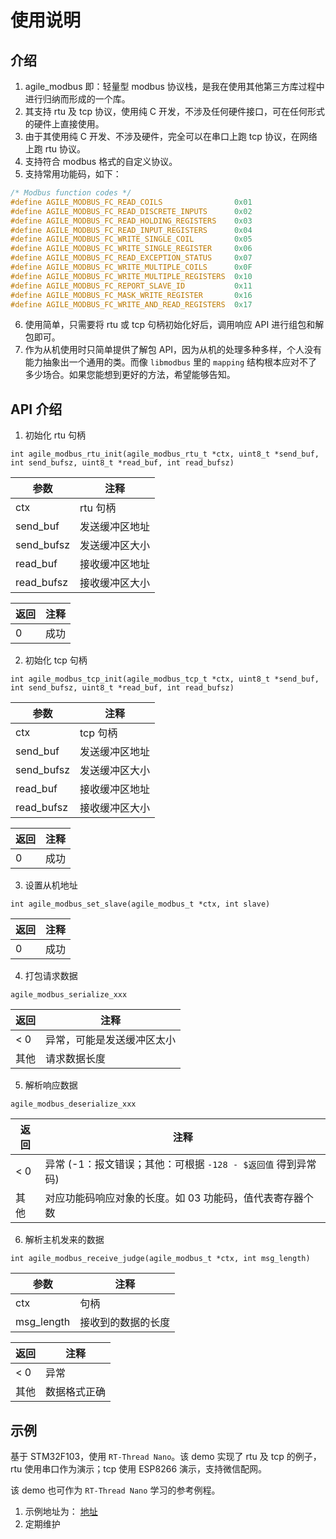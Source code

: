 # 使用说明

## 介绍

1. agile_modbus 即：轻量型 modbus 协议栈，是我在使用其他第三方库过程中进行归纳而形成的一个库。
2. 其支持 rtu 及 tcp 协议，使用纯 C 开发，不涉及任何硬件接口，可在任何形式的硬件上直接使用。
3. 由于其使用纯 C 开发、不涉及硬件，完全可以在串口上跑 tcp 协议，在网络上跑 rtu 协议。
4. 支持符合 modbus 格式的自定义协议。
5. 支持常用功能码，如下：

```C
/* Modbus function codes */
#define AGILE_MODBUS_FC_READ_COILS                0x01
#define AGILE_MODBUS_FC_READ_DISCRETE_INPUTS      0x02
#define AGILE_MODBUS_FC_READ_HOLDING_REGISTERS    0x03
#define AGILE_MODBUS_FC_READ_INPUT_REGISTERS      0x04
#define AGILE_MODBUS_FC_WRITE_SINGLE_COIL         0x05
#define AGILE_MODBUS_FC_WRITE_SINGLE_REGISTER     0x06
#define AGILE_MODBUS_FC_READ_EXCEPTION_STATUS     0x07
#define AGILE_MODBUS_FC_WRITE_MULTIPLE_COILS      0x0F
#define AGILE_MODBUS_FC_WRITE_MULTIPLE_REGISTERS  0x10
#define AGILE_MODBUS_FC_REPORT_SLAVE_ID           0x11
#define AGILE_MODBUS_FC_MASK_WRITE_REGISTER       0x16
#define AGILE_MODBUS_FC_WRITE_AND_READ_REGISTERS  0x17
```

6. 使用简单，只需要将 rtu 或 tcp 句柄初始化好后，调用响应 API 进行组包和解包即可。
7. 作为从机使用时只简单提供了解包 API，因为从机的处理多种多样，个人没有能力抽象出一个通用的类。而像 `libmodbus` 里的 `mapping` 结构根本应对不了多少场合。如果您能想到更好的方法，希望能够告知。

## API 介绍

1. 初始化 rtu 句柄

`int agile_modbus_rtu_init(agile_modbus_rtu_t *ctx, uint8_t *send_buf, int send_bufsz, uint8_t *read_buf, int read_bufsz)`

|参数|注释|
|---|---|
|ctx|rtu 句柄|
|send_buf|发送缓冲区地址|
|send_bufsz|发送缓冲区大小|
|read_buf|接收缓冲区地址|
|read_bufsz|接收缓冲区大小|

|返回|注释|
|---|---|
|0|成功|

2. 初始化 tcp 句柄

`int agile_modbus_tcp_init(agile_modbus_tcp_t *ctx, uint8_t *send_buf, int send_bufsz, uint8_t *read_buf, int read_bufsz)`

|参数|注释|
|---|---|
|ctx|tcp 句柄|
|send_buf|发送缓冲区地址|
|send_bufsz|发送缓冲区大小|
|read_buf|接收缓冲区地址|
|read_bufsz|接收缓冲区大小|

|返回|注释|
|---|---|
|0|成功|

3. 设置从机地址

`int agile_modbus_set_slave(agile_modbus_t *ctx, int slave)`

|返回|注释|
|---|---|
|0|成功|

4. 打包请求数据

`agile_modbus_serialize_xxx`

|返回|注释|
|---|---|
|< 0|异常，可能是发送缓冲区太小|
|其他|请求数据长度|

5. 解析响应数据

`agile_modbus_deserialize_xxx`

|返回|注释|
|---|---|
|< 0|异常 (-1：报文错误；其他：可根据 `-128 - $返回值` 得到异常码)|
|其他|对应功能码响应对象的长度。如 03 功能码，值代表寄存器个数|

6. 解析主机发来的数据

`int agile_modbus_receive_judge(agile_modbus_t *ctx, int msg_length)`

|参数|注释|
|---|---|
|ctx|句柄|
|msg_length|接收到的数据的长度|

|返回|注释|
|---|---|
|< 0|异常|
|其他|数据格式正确|

## 示例

基于 STM32F103，使用 `RT-Thread Nano`。该 demo 实现了 rtu 及 tcp 的例子，rtu 使用串口作为演示；tcp 使用 ESP8266 演示，支持微信配网。

该 demo 也可作为 `RT-Thread Nano` 学习的参考例程。

1. 示例地址为： [地址](https://github.com/loogg/agile_modbus_demo)
2. 定期维护
